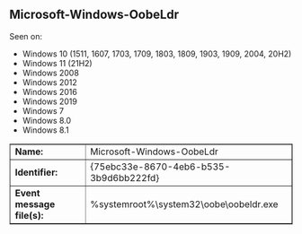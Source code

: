 ## Microsoft-Windows-OobeLdr

Seen on:
* Windows 10 (1511, 1607, 1703, 1709, 1803, 1809, 1903, 1909, 2004, 20H2)
* Windows 11 (21H2)
* Windows 2008
* Windows 2012
* Windows 2016
* Windows 2019
* Windows 7
* Windows 8.0
* Windows 8.1

<table border="1" class="docutils">
  <tbody>
    <tr>
      <td><b>Name:</b></td>
      <td>Microsoft-Windows-OobeLdr</td>
    </tr>
    <tr>
      <td><b>Identifier:</b></td>
      <td>{75ebc33e-8670-4eb6-b535-3b9d6bb222fd}</td>
    </tr>
    <tr>
      <td><b>Event message file(s):</b></td>
      <td>%systemroot%\system32\oobe\oobeldr.exe</td>
    </tr>
  </tbody>
</table>

&nbsp;

